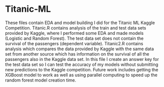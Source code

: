 # Titanic-ML

These files contain EDA and model building I did for the Titanic ML Kaggle Competition. Titanic.R contains analysis of the train and test data sets provided by Kaggle, where I performed some EDA and made models (Logistic and Random Forest). The test data set does not contain the survival of the passengers (dependent variable). Titanic2.R contains analysis which compares the data provided by Kaggle with the same data set from another source which has information on the survival of all the passengers also in the Kaggle data set. In this file I create an answer key for the test data set so I can test the accuracy of my models without submitting new predictions to the Kaggle competition. Future work includes getting the XGBoost model to work as well as using parallel computing to speed up the random forest model creation time. 
